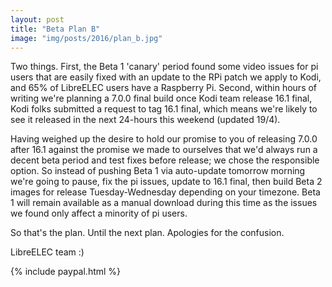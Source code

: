 ```yaml
---
layout: post
title: "Beta Plan B"
image: "img/posts/2016/plan_b.jpg"
---
```


Two things. First, the Beta 1 'canary' period found some video issues for pi users that are easily fixed with an update to the RPi patch we apply to Kodi, and 65% of LibreELEC users have a Raspberry Pi. Second, within hours of writing we're planning a 7.0.0 final build once Kodi team release 16.1 final, Kodi folks submitted a request to tag 16.1 final, which means we're likely to see it released in the next 24-hours this weekend (updated 19/4).

Having weighed up the desire to hold our promise to you of releasing 7.0.0 after 16.1 against the promise we made to ourselves that we'd always run a decent beta period and test fixes before release; we chose the responsible option. So instead of pushing Beta 1 via auto-update tomorrow morning we're going to pause, fix the pi issues, update to 16.1 final, then build Beta 2 images for release Tuesday-Wednesday depending on your timezone. Beta 1 will remain available as a manual download during this time as the issues we found only affect a minority of pi users.

So that's the plan. Until the next plan. Apologies for the confusion.

LibreELEC team :)

{% include paypal.html %}
